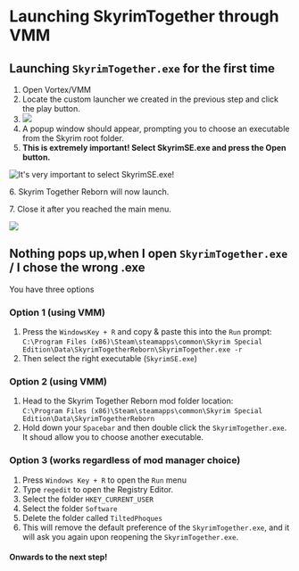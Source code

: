 # Launching SkyrimTogether through VMM

## Launching `SkyrimTogether.exe` for the first time

1. Open Vortex/VMM
2. Locate the custom launcher we created in the previous step and click the play button.
3. ![](https://i.imgur.com/VHLtUTz.png)
4. A popup window should appear, prompting you to choose an executable from the Skyrim root folder.
5. **This is extremely important! Select SkyrimSE.exe and press the Open button.**

![It's very important to select SkyrimSE.exe!](https://i.imgur.com/0k9BvSl.png)

6\. Skyrim Together Reborn will now launch.

7\. Close it after you reached the main menu.

![](https://i.imgur.com/DfFWszw.gif)

## Nothing pops up,when I open `SkyrimTogether.exe` / I chose the wrong .exe

You have three options

### **Option 1 (using VMM)**

1. Press the `WindowsKey + R` and copy & paste this into the `Run` prompt:\
   `C:\Program Files (x86)\Steam\steamapps\common\Skyrim Special Edition\Data\SkyrimTogetherReborn\SkyrimTogether.exe -r`
2. Then select the right executable (`SkyrimSE.exe`)

### **Option 2 (using VMM)**

1. Head to the Skyrim Together Reborn mod folder location:\
   `C:\Program Files (x86)\Steam\steamapps\common\Skyrim Special Edition\Data\SkyrimTogetherReborn`
2. Hold down your `Spacebar` and then double click the `SkyrimTogether.exe`. It shoud allow you to choose another executable.

### **Option 3 (works regardless of mod manager choice)**

1. Press `Windows Key + R` to open the `Run` menu
2. Type `regedit` to open the Registry Editor.
3. Select the folder `HKEY_CURRENT_USER`
4. Select the folder `Software`
5. Delete the folder called `TiltedPhoques`
6. This will remove the default preference of the `SkyrimTogether.exe`, and it will ask you again upon reopening the `SkyrimTogether.exe`.

#### Onwards to the next step!
